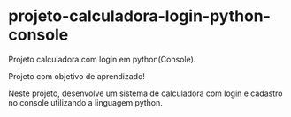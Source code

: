 # projeto-calculadora-login-python-console
Projeto calculadora com login em python(Console).

Projeto com objetivo de aprendizado!

Neste projeto, desenvolve um sistema de calculadora com login e cadastro no console utilizando a linguagem python.
